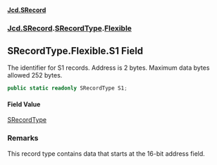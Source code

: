 #### [Jcd.SRecord](index.md 'index')
### [Jcd.SRecord](Jcd.SRecord.md 'Jcd.SRecord').[SRecordType](Jcd.SRecord.SRecordType.md 'Jcd.SRecord.SRecordType').[Flexible](Jcd.SRecord.SRecordType.Flexible.md 'Jcd.SRecord.SRecordType.Flexible')

## SRecordType.Flexible.S1 Field

The identifier for S1 records. Address is 2 bytes. Maximum data bytes allowed 252 bytes.

```csharp
public static readonly SRecordType S1;
```

#### Field Value
[SRecordType](Jcd.SRecord.SRecordType.md 'Jcd.SRecord.SRecordType')

### Remarks
This record type contains data that starts at the 16-bit address field.
